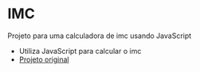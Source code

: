 # IMC 
Projeto para uma calculadora de imc usando JavaScript
- Utiliza JavaScript para calcular o imc
- [Projeto original](https://github.com/camilalves13/imc)



